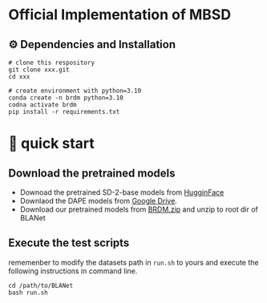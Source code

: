 # Official Implementation of MBSD
## ⚙️ Dependencies and Installation
```
# clone this respository
git clone xxx.git
cd xxx

# create environment with python=3.10
conda create -n brdm python=3.10
codna activate brdm
pip install -r requirements.txt
```

# 🚀 quick start
## Download the pretrained models
- Downoad the pretrained SD-2-base models from [HugginFace](https://huggingface.co/stabilityai/stable-diffusion-2-base)
- Downlaod the DAPE models from [Google Drive](https://drive.google.com/drive/folders/12HXrRGEXUAnmHRaf0bIn-S8XSK4Ku0JO).
- Download our pretrained models from [BRDM.zip](www.baidu.com) and unzip to root dir of BLANet

## Execute the test scripts
rememenber to modify the datasets path in `run.sh` to yours and execute the following instructions in command line.
```
cd /path/to/BLANet
bash run.sh
```